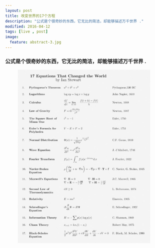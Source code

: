 ```yaml
---
layout: post
title: 改变世界的17个方程
description: "公式是个很奇妙的东西，它无比的简洁，却能够描述万千世界 ."
modified: 2016-04-12
tags: [live , post]
image:
  feature: abstract-3.jpg
---
```


### 公式是个很奇妙的东西，它无比的简洁，却能够描述万千世界 .

<figure class="half">
	<img src="/images/17-Equation.jpg" alt="">
</figure>
 

